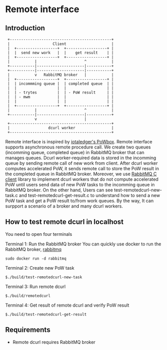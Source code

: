 # Remote interface

## Introduction

```
 +---------------------------------------------+
 |                   Client                    |
 |  +------------------+  +------------------+ |
 |  |  send new work   |  |    get result    | |
 |  +------------------+  +------------------+ |
 |           |                     ^           |
 +-----------|---------------------|-----------+
 +-----------|---------------------|-----------+
 |           v   RabbitMQ broker   |           |
 |  +------------------+  +------------------+ |
 |  | incommming queue |  | completed queue  | |
 |  |                  |  |                  | |
 |  | - trytes         |  | - PoW result     | |
 |  | - mwm            |  |                  | |
 |  |                  |  |                  | |
 |  +------------------+  +------------------+ |
 |           |                     ^           |
 +-----------|---------------------|-----------+
             v                     |
 +---------------------------------------------+
 |                 dcurl worker                |
 +---------------------------------------------+
```

Remote interface is inspired by [iotaledger's PoWbox](https://github.com/iotaledger/powbox). Remote interface supports asynchronous remote procedure call. We create two queues (incomming queue, completed queue) in RabbitMQ broker that can manages queues. Dcurl worker-required data is stored in the incomming queue by sending remote call of new work from client. After dcurl worker computes accelerated PoW, it sends remote call to store the PoW result in the completed queue in RabbitMQ broker. Moreover, we use [RabbitMQ C client](https://github.com/alanxz/rabbitmq-c) library to implement dcurl workers that do not compute accelerated PoW until users send data of new PoW tasks to the incomming queue in RabbitMQ broker. On the other hand, Users can see test-remotedcurl-new-task.c and test-remotedcurl-get-result.c to understand how to send a new PoW task and get a PoW result to/from work queues. By the way, It can surpport a scenario of a broker and many dcurl workers.

## How to test remote dcurl in localhost

You need to open four terminals

Terminal 1: Run the RabbitMQ broker
You can quickly use docker to run the RabbitMQ broker, [rabbitmq](https://hub.docker.com/_/rabbitmq)
```
sudo docker run -d rabbitmq
```

Terminal 2: Create new PoW task
```
$./build/test-remotedcurl-new-task
```

Terminal 3: Run remote dcurl
```
$./build/remotedcurl
```

Terminal 4: Get result of remote dcurl and verify PoW result
```
$./build/test-remotedcurl-get-result
```

## Requirements

* Remote dcurl requires RabbitMQ broker
